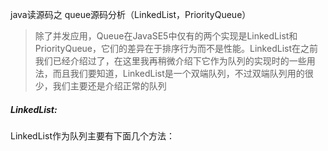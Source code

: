 java读源码之 queue源码分析（LinkedList，PriorityQueue）

> 除了并发应用，Queue在JavaSE5中仅有的两个实现是LinkedList和PriorityQueue，它们的差异在于排序行为而不是性能。LinkedList在之前我们已经介绍过了，在这里我再稍微介绍下它作为队列的实现时的一些用法，而且我们要知道，LinkedList是一个双端队列，不过双端队列用的很少，我们主要还是介绍正常的队列

##### LinkedList:

LinkedList作为队列主要有下面几个方法：

